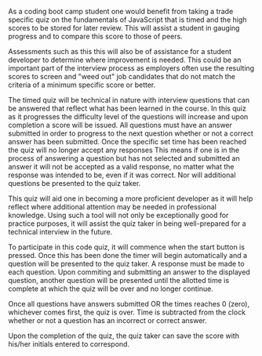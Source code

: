 As a coding boot camp student one would benefit from taking a trade specific quiz on the fundamentals of JavaScript that is timed and the high scores to be stored for later review.  This will assist a student in gauging progress and to compare this score to those of peers.

Assessments such as this this will also be of assistance for a student developer to determine where improvement is needed.  This could be an important part of the interview process as employers often use the resulting scores to screen and "weed out" job candidates that do not match the criteria of a minimum specific score or better. 

The timed quiz will be technical in nature with interview questions that can be answered that reflect what has been learned in the course. In this quiz as it progresses the difficulty level of the questions will increase and upon completion a score will be issued. All questions must have an answer submitted in order to progress to the next question whether or not a correct answer has been submitted. Once the specific set time has been reached the quiz will no longer accept any responses  This means if one is in the process of answering a question but has not selected and submitted an answer it will not be accepted as a valid response, no matter what the response was intended to be, even if it was correct. Nor will additional questions be presented to the quiz taker.

This quiz will aid one in becoming a more proficient developer as it will help reflect where additional attention may be needed in professional knowledge.  Using such a tool will not only be exceptionally good for practice purposes, it will assist the quiz taker in being well-prepared for a technical interview in the future.

To participate in this code quiz, it will commence when the start button is pressed.  Once this has been done the timer will begin automatically and a question will be presented to the quiz taker.  A response must be made to each question. Upon commiting and submitting an answer to the displayed question, another question will be presented until the allotted time is complete at which the quiz will be over and no longer continue.  

Once all questions have answers submitted OR the times reaches 0 (zero), whichever comes first, the quiz is over.   Time is subtracted from the clock whether or not a question has an incorrect or correct answer.

Upon the completion of the quiz, the quiz taker can save the score with his/her initials entered to correspond.
